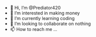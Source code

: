 - 👋 Hi, I’m @Prediator420
- 👀 I’m interested in making money 
- 🌱 I’m currently learning coding 
- 💞️ I’m looking to collaborate on nothing 
- 📫 How to reach me ...

<!---
Prediator420/Prediator420 is a ✨ special ✨ repository because its `README.md` (this file) appears on your GitHub profile.
You can click the Preview link to take a look at your changes.
--->
